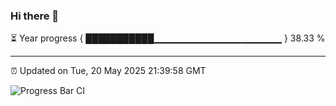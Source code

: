 ### Hi there 👋

⏳ Year progress { ███████████▁▁▁▁▁▁▁▁▁▁▁▁▁▁▁▁▁▁▁ } 38.33 %

---

⏰ Updated on Tue, 20 May 2025 21:39:58 GMT

![Progress Bar CI](https://github.com/IshwaranRudhara/GIT-ACTION/workflows/Progress%20Bar%20CI/badge.svg)

